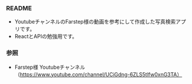 ### README
* YoutubeチャンネルのFarstep様の動画を参考にして作成した写真検索アプリです。
* ReactとAPIの勉強用です。

### 参照
* Farstep様 Youtubeチャンネル （https://www.youtube.com/channel/UCiGdng-6ZLS5tlfw0xnG3TA）
